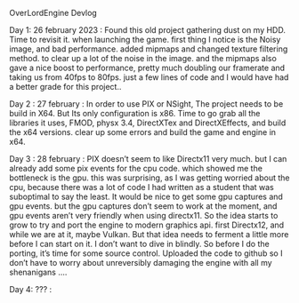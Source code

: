 OverLordEngine Devlog

Day 1: 26 february 2023 : Found this old project gathering dust on my HDD. Time to revisit it. when launching the game. first thing I notice is the Noisy image, and bad performance. added mipmaps and changed texture filtering method. to clear up a lot of the noise in the image. and the mipmaps also gave a nice boost to performance, pretty much doubling our framerate and taking us from 40fps to 80fps. just a few lines of code and I would have had a better grade for this project..

Day 2 : 27 february : In order to use PIX or NSight, The project needs to be build in X64. But Its only configuration is x86. Time to go grab all the libraries it uses, FMOD, physx 3.4, DirectXTex and DirectXEffects, and build the x64 versions. clear up some errors and build the game and engine in x64.

Day 3 : 28 february : PIX doesn’t seem to like Directx11 very much. but I can already add some pix events for the cpu code. which showed me the bottleneck is the gpu. this was surprising, as I was getting worried about the cpu, because there was a lot of code I had written as a student that was suboptimal to say the least. It would be nice to get some gpu captures and gpu events. but the gpu captures don’t seem to work at the moment, and gpu events aren’t very friendly when using directx11. So the idea starts to grow to try and port the engine to modern graphics api. first Directx12, and while we are at it, maybe Vulkan. But that idea needs to ferment a little more before I can start on it. I don’t want to dive in blindly. So before I do the porting, it’s time for some source control. Uploaded the code to github so I don’t have to worry about unreversibly damaging the engine with all my shenanigans ....

Day 4: ??? :
